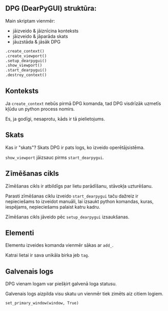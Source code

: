 ## DPG (DearPyGUI) struktūra:

Main skriptam vienmēr:
* jāizveido & jāiznīcina konteksts
* jāizveido & jāparāda skats
* jāuzstāda & jāsāk DPG

```python
.create_context()
.create_viewport()
.setup_dearpygui()
.show_viewport()
.start_dearpygui()
.destroy_context()
```

## Konteksts

Ja `create_context` nebūs pirmā DPG komanda, tad DPG visdrīzāk uzmetīs kļūdu un python process nomirs.

Es, ja godīgi, nesaprotu, kāds ir tā pielietojums.

## Skats
Kas ir "skats"? Skats DPG ir pats logs, ko izveido operētājsistēma.

`show_viewport` jāizsauc pirms `start_dearpygui`.

## Zīmēšanas cikls
Zīmēšanas cikls ir atbildīgs par lietu parādīšanu, stāvokļa uzturēšanu.

Parasti zīmēšanas ciklu izveido `start_dearpygui` taču dažreiz ir nepieciešams to izveidot manuāli, lai izsaukt python komandas, kuras, iespējams, nepieciešams palaist katru kadru.

Zīmēšanas cikls jāveido pēc `setup_dearpygui` izsaukšanas.

## Elementi

Elementu izveides komanda vienmēr sākas ar `add_`.

Katrai lietai ir sava unikāla birka jeb `tag`.

## Galvenais logs
DPG vienam logam var piešķirt galvenā loga statusu.

Galvenais logs aizpilda visu skatu un vienmēr tiek zimēts aiz citiem logiem.

`set_primary_window(window, True)`